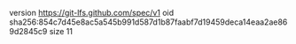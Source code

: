 version https://git-lfs.github.com/spec/v1
oid sha256:854c7d45e8ac5a545b991d587d1b87faabf7d19459deca14eaa2ae869d2845c9
size 11
